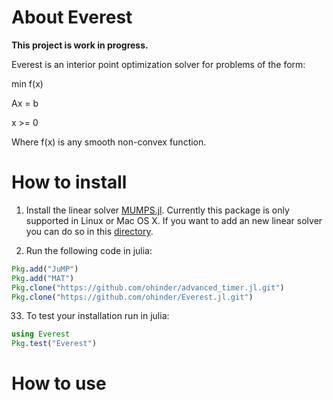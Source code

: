 # About Everest

**This project is work in progress.**

Everest is an interior point optimization solver for problems of the form:

min f(x)

Ax = b

x >= 0

Where f(x) is any smooth non-convex function.

# How to install

1. Install the linear solver [MUMPS.jl](https://github.com/JuliaOptimizers/MUMPS.jl). Currently this package is only supported in Linux or Mac OS X. If you want to add an new linear solver you can do so in this [directory](https://github.com/ohinder/Everest.jl/tree/master/src/linear_system_solvers).


2. Run the following code in julia:

```julia
Pkg.add("JuMP")
Pkg.add("MAT")
Pkg.clone("https://github.com/ohinder/advanced_timer.jl.git")
Pkg.clone("https://github.com/ohinder/Everest.jl.git")
```

33. To test your installation run in julia:

```julia
using Everest
Pkg.test("Everest")
```

# How to use
